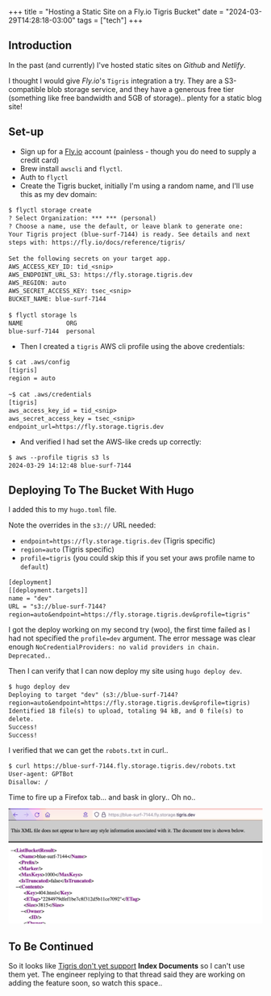 +++
title = "Hosting a Static Site on a Fly.io Tigris Bucket"
date = "2024-03-29T14:28:18-03:00"
tags = ["tech"]
+++

## Introduction

In the past (and currently) I've hosted static sites on *Github* and *Netlify*.

I thought I would give *Fly.io*'s `Tigris` integration a try. They are a S3-compatible blob storage service, and they have a generous free tier (something like free bandwidth and 5GB of storage).. plenty for a static blog site!

## Set-up

* Sign up for a [Fly.io](https://fly.io/app/sign-up/) account (painless - though you do need to supply a credit card)
* Brew install `awscli` and `flyctl`.
* Auth to `flyctl`
* Create the Tigris bucket, initially I'm using a random name, and I'll use this as my dev domain:

```shell
$ flyctl storage create
? Select Organization: *** *** (personal)
? Choose a name, use the default, or leave blank to generate one:
Your Tigris project (blue-surf-7144) is ready. See details and next steps with: https://fly.io/docs/reference/tigris/

Set the following secrets on your target app.
AWS_ACCESS_KEY_ID: tid_<snip>
AWS_ENDPOINT_URL_S3: https://fly.storage.tigris.dev
AWS_REGION: auto
AWS_SECRET_ACCESS_KEY: tsec_<snip>
BUCKET_NAME: blue-surf-7144

$ flyctl storage ls
NAME            ORG
blue-surf-7144  personal
```

* Then I created a `tigris` AWS cli profile using the above credentials:

```shell
$ cat .aws/config
[tigris]
region = auto

~$ cat .aws/credentials
[tigris]
aws_access_key_id = tid_<snip>
aws_secret_access_key = tsec_<snip>
endpoint_url=https://fly.storage.tigris.dev
```

* And verified I had set the AWS-like creds up correctly:

```shell
$ aws --profile tigris s3 ls
2024-03-29 14:12:48 blue-surf-7144
```

## Deploying To The Bucket With Hugo

I added this to my `hugo.toml` file.

Note the overrides in the `s3://` URL needed:
* `endpoint=https://fly.storage.tigris.dev` (Tigris specific)
* `region=auto` (Tigris specific)
* `profile=tigris` (you could skip this if you set your aws profile name to `default`)
```shell
[deployment]
[[deployment.targets]]
name = "dev"
URL = "s3://blue-surf-7144?region=auto&endpoint=https://fly.storage.tigris.dev&profile=tigris"
```

I got the deploy working on my second try (woo), the first time failed as I had not specified the `profile=dev` argument. The error message was clear enough `NoCredentialProviders: no valid providers in chain. Deprecated.`.

Then I can verify that I can now deploy my site using `hugo deploy dev`.

```shell
$ hugo deploy dev
Deploying to target "dev" (s3://blue-surf-7144?region=auto&endpoint=https://fly.storage.tigris.dev&profile=tigris)
Identified 18 file(s) to upload, totaling 94 kB, and 0 file(s) to delete.
Success!
Success!
```

I verified that we can get the `robots.txt` in curl..
```shell
$ curl https://blue-surf-7144.fly.storage.tigris.dev/robots.txt
User-agent: GPTBot
Disallow: /
```

Time to fire up a Firefox tab... and bask in glory.. Oh no..

![It did not work, XML goop](tigris-xml.png)

## To Be Continued

So it looks like [Tigris don't yet support](https://community.fly.io/t/static-site-no-server-possible/18822/2) **Index Documents** so I can't use them yet. The engineer replying to that thread said they are working on adding the feature soon, so watch this space..
